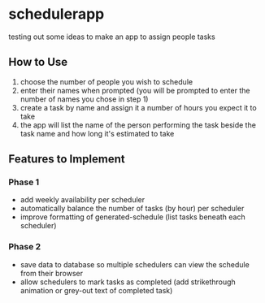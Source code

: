 # schedulerapp
testing out some ideas to make an app to assign people tasks 


## How to Use
1. choose the number of people you wish to schedule
2. enter their names when prompted (you will be prompted to enter the number of names you chose in step 1)
3. create a task by name and assign it a number of hours you expect it to take
4. the app will list the name of the person performing the task beside the task name and how long it's estimated to take

## Features to Implement
### Phase 1
- add weekly availability per scheduler
- automatically balance the number of tasks (by hour) per scheduler
- improve formatting of generated-schedule (list tasks beneath each scheduler)

### Phase 2
- save data to database so multiple schedulers can view the schedule from their browser
- allow schedulers to mark tasks as completed (add strikethrough animation or grey-out text of completed task)
